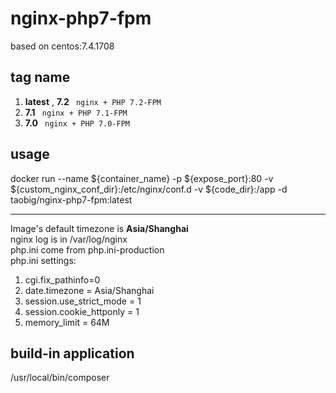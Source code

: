 # nginx-php7-fpm
based on centos:7.4.1708
## tag name
1. **latest** , **7.2**  ` nginx + PHP 7.2-FPM`  
1. **7.1**  ` nginx + PHP 7.1-FPM`  
1. **7.0**  ` nginx + PHP 7.0-FPM`    

## usage
docker run --name ${container_name} -p ${expose_port}:80  -v ${custom_nginx_conf_dir}:/etc/nginx/conf.d -v ${code_dir}:/app  -d  taobig/nginx-php7-fpm:latest

---
Image's default timezone is **Asia/Shanghai**    
nginx log is in /var/log/nginx  
php.ini come from  php.ini-production  
php.ini settings:
1. cgi.fix_pathinfo=0
1. date.timezone = Asia/Shanghai
1. session.use_strict_mode = 1
1. session.cookie_httponly = 1
1. memory_limit = 64M

## build-in application
/usr/local/bin/composer
